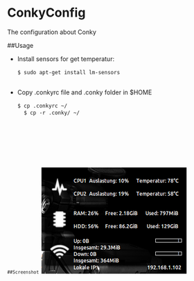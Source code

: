 ConkyConfig
===========

The configuration about Conky

##Usage
- Install sensors for get temperatur:
    <pre><code>$ sudo apt-get install lm-sensors
    </code></pre>
- Copy .conkyrc file and .conky folder in $HOME
    <pre><code>$ cp .conkyrc ~/
    $ cp -r .conky/ ~/
    <code><pre>

##Screenshot
![My_Conky](https://github.com/woainvzu/Conky_Config_Marslo/blob/master/conky_screenshot.png?raw=true)
